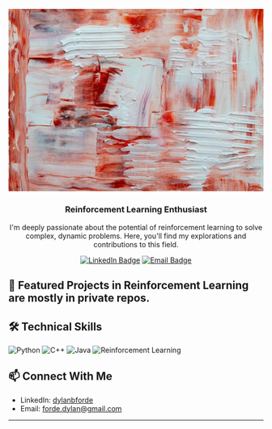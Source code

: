 <div align="center">

![Header Image](https://github.com/dylan4d/dylan4d/blob/main/steve-johnson-g72F3RoCvwM-unsplash.jpg)

### Reinforcement Learning Enthusiast

I'm deeply passionate about the potential of reinforcement learning to solve complex, dynamic problems. Here, you'll find my explorations and contributions to this field.

[![LinkedIn Badge](https://img.shields.io/badge/-Dylan_Forde-blue?style=flat&logo=LinkedIn&logoColor=white&link=https://linkedin.com/in/dylanbforde)](https://linkedin.com/in/dylanbforde)
[![Email Badge](https://img.shields.io/badge/-Email_me_Directly-2C2D72?style=flat&logo=Gmail&logoColor=white&link=mailto:forde.dylan@gmail.com)](mailto:forde.dylan@gmail.com)

</div>

## 🤖 Featured Projects in Reinforcement Learning are mostly in private repos.

## 🛠️ Technical Skills

![Python](https://img.shields.io/badge/-Python-3776AB?style=flat&logo=python&logoColor=white)
![C++](https://img.shields.io/badge/-C++-00599C?style=flat&logo=cplusplus&logoColor=white)
![Java](https://img.shields.io/badge/-Java-007396?style=flat&logo=java&logoColor=white)
![Reinforcement Learning](https://img.shields.io/badge/-Reinforcement_Learning-000000?style=flat)

## 📫 Connect With Me

- LinkedIn: [dylanbforde](https://linkedin.com/in/dylanbforde)
- Email: [forde.dylan@gmail.com](mailto:forde.dylan@gmail.com)

---
